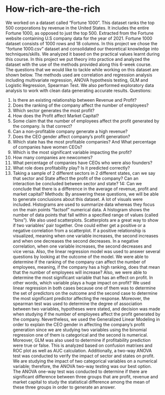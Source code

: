 # How-rich-are-the-rich
We worked on a dataset called “Fortune 1000”. This dataset ranks the top 500 corporations by revenue in the United States. It includes the entire Fortune 1000, as opposed to just the top 500. Extracted from the Fortune website containing U.S company data for the year of 2021. Fortune 1000 dataset consists of 1000 rows and 18 columns.    In this project we chose the “fortune 1000.csv” dataset and consolidated our theoretical knowledge into techniques/skills. We analyzed it based on the practical values learnt during this course. In this project we put theory into practice and analyzed the dataset with the use of the methods provided along this 6-week course. The questions that we would like to tackle while working on this dataset are shown below. The methods used are correlation and regression analysis including multivariate regression, ANOVA hypothesis testing, GLM and Logistic Regression, Spearman Test. We also performed exploratory data analysis to work with clean data generating accurate results.
Questions:
1.	Is there an existing relationship between Revenue and Profit?  
2.	Does the ranking of the company affect the number of employees?
3.	Which sector generates the most profit? 
4.	How does the Profit affect Market Capital?
5.	Some claim that the number of employees affect the profit generated by the company. Is that correct?
6.	Can a non-profitable company generate a high revenue? 
7.	Does the CEO gender affect company’s profit generation?
8.	Which state has the most profitable companies? And What percentage of companies have women CEOs? 
9.	Which is the most significant variable impacting the profit?
10.	How many companies are newcomers? 
11.	What percentage of companies have CEOs who were also founders? 
12.	What role does profitability play? Is it predicted correctly?
13.	Taking a sample of 2 different sectors in 2 different states, can we say that sector and State affect the profit of the company? Can an interaction be concluded between sector and state?
14: Can we conclude that there is a difference in the average of revenue, profit and market capital? 
Methods: By answering these questions, we will be able to generate conclusions about this dataset. A lot of visuals were included. Histograms are used to summarize data whereas they focus on the main points “factsof” numerical data. A histogram shows the number of data points that fall within a specified range of values (called “bins”). We also used scatterplots. Scatterplots are a great way to show if two variables’ pair together. One could either get a positive or a negative correlation from a scatterplot. If a positive relationship is visualized, meaning when one variable increases, the second increases and when one decreases the second decreases. In a negative correlation, when one variable increases, the second decreases and vice versa. Also, the linear regression model was used to answer several questions by looking at the outcome of the model. We were able to determine if the ranking of the company can affect the number of employees, meaning, if the company has a high ranking, does that mean that the number of employees will increase? 
Also, we were able to determine the most significant variable that has an effect on profit. In other words, which variable plays a huge impact on profit? We used linear regression in both cases because one of them was to determine the set of predictors on the outcome and the second case to determine the most significant predictor affecting the response. Moreover, the spearman test was used to determine the degree of association between two variables, hypotheses were stated, and decision was made when studying if the number of employees affect the profit generated by the company. Nevertheless, we used the Generalized Linear Modeling in order to explain the CEO gender in affecting the company’s profit generation since we are studying two variables using the binomial regression one of them is categorical and the second is numerical. Moreover, GLM was also used to determine if profitability prediction were true or false. This is analyzed based on confusion matrixes and ROC plot as well as AUC calculation. 
Additionally, a two-way ANOVA test was conducted to verify the impact of sector and states on profit. We are studying the impact of two categorical variables on a numerical variable; therefore, the ANOVA two-way testing was our best option. The ANOVA one-way test was conducted to determine if there are significant difference between three groups that are profit, revenue and market capital to study the statistical difference among the mean of these three groups in order to generate an answer.
